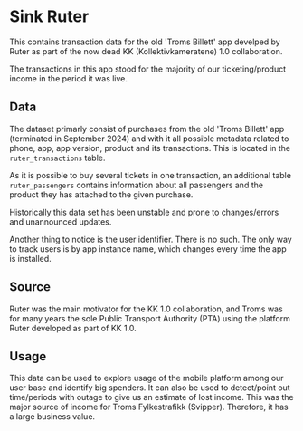 # Sink Ruter

This contains transaction data for the old 'Troms Billett' app
develped by Ruter as part of the now dead KK (Kollektivkameratene) 1.0
collaboration.

The transactions in this app stood for the majority of our
ticketing/product income in the period it was live.

## Data

The dataset primarly consist of purchases from the old 'Troms Billett'
app (terminated in September 2024) and with it all possible metadata
related to phone, app, app version, product and its transactions. This
is located in the `ruter_transactions` table.

As it is possible to buy several tickets in one transaction, an
additional table `ruter_passengers` contains information about all
passengers and the product they has attached to the given purchase.

Historically this data set has been unstable and prone to
changes/errors and unannounced updates.

Another thing to notice is the user identifier. There is no such. The
only way to track users is by app instance name, which changes every
time the app is installed.

## Source

Ruter was the main motivator for the KK 1.0 collaboration, and Troms
was for many years the sole Public Transport Authority (PTA) using the
platform Ruter developed as part of KK 1.0.

## Usage

This data can be used to explore usage of the mobile platform among
our user base and identify big spenders. It can also be used to
detect/point out time/periods with outage to give us an estimate of
lost income. This was the major source of income for Troms
Fylkestrafikk (Svipper). Therefore, it has a large business value.
